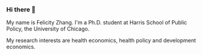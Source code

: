 ### Hi there 👋

My name is Felicity Zhang. I'm a Ph.D. student at Harris School of Public Policy, the University of Chicago. 

My research interests are health economics, health policy and development economics. 
